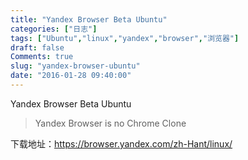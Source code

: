 ```yaml
---
title: "Yandex Browser Beta Ubuntu"
categories: ["日志"]
tags: ["Ubuntu","linux","yandex","browser","浏览器"]
draft: false
Comments: true
slug: "yandex-browser-ubuntu"
date: "2016-01-28 09:40:00"
---
```


Yandex Browser Beta Ubuntu

> Yandex Browser is no Chrome Clone

下载地址：https://browser.yandex.com/zh-Hant/linux/


